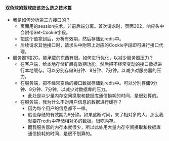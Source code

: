 #### 双色球的蓝球应该怎么选之技术篇
* 我是如何分析第三方接口的？
  - 页面用的session技术。非前后端分离。首次请求时，页面302，响应头中会附带Set-Cookie字段。
  - 把这个值拿到后，分析有效期，然后存储到redis中。
  - 后续请求其他接口时，请求头中附带上对应的Cookie字段即可进行接口代理。
* 服务器1核2G。能承载的东西有限。如何进行优化，以减少服务器压力？
  - 在客户端，给本地存储扩展有效期功能。然后把不经常变动的接口数据进行本地缓存。可以分别存储9分钟、8分钟、7分钟。以减少对服务器的压力。
  - 在服务端，把不经常变动的接口数据存储到redis中。可以分别存储9分钟、8分钟、7分钟。以减少对数据库的压力。
    - 此处是以少量内存空间换取和数据库通信损耗的时间，是很划算的。
  - 在服务端，我为什么不对用户信息的数据进行缓存？
    - 因为每个用户的信息都不一样。
    - 假设存储的有效期为9分钟。如果这断时间，来了相对多的人，那么我就要在redis中存储相对多的数据。很吃内存。
    - 而我服务器的内存本就很少，所以此处用大量内存空间换取和数据库通信损耗的时间，是很不划算的。
